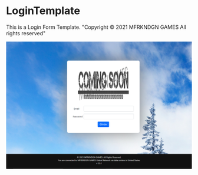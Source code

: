 # LoginTemplate
This is a Login Form Template. "Copyright &copy; 2021 MFRKNDGN GAMES All rights reserved"

![Alt text](image.PNG?raw=true "Title")


